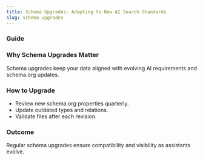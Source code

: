 ```yaml
---
title: Schema Upgrades: Adapting to New AI Search Standards
slug: schema upgrades
---
```


### Guide
### Why Schema Upgrades Matter
Schema upgrades keep your data aligned with evolving AI requirements and schema.org updates.

### How to Upgrade
- Review new schema.org properties quarterly.
- Update outdated types and relations.
- Validate files after each revision.

### Outcome
Regular schema upgrades ensure compatibility and visibility as assistants evolve.